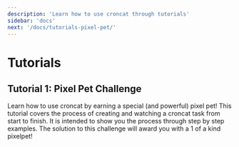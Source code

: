 ```yaml
---
description: 'Learn how to use croncat through tutorials'
sidebar: 'docs'
next: '/docs/tutorials-pixel-pet/'
---
```


# Tutorials

## Tutorial 1: Pixel Pet Challenge

Learn how to use croncat by earning a special (and powerful) pixel pet! This tutorial covers the process of creating and watching a croncat task from start to finish. It is intended to show you the process through step by step examples. The solution to this challenge will award you with a 1 of a kind pixelpet!